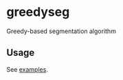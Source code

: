 greedyseg
=========

Greedy-based segmentation algorithm

Usage
-----

See [examples](https://drive.google.com/drive/folders/0B3O7bgd3mym6bzVzTkh5SEMzSzg?usp=sharing).
